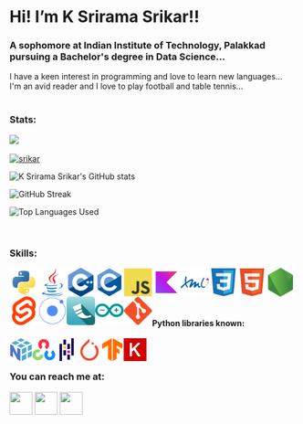 <h1 align="left">Hi! I’m K Srirama Srikar!!</h1> 
<h3 align="left">A sophomore at Indian Institute of Technology, Palakkad pursuing a Bachelor's degree in Data Science...</h3>
I have a keen interest in programming and love to learn new languages...<br>
I'm an avid reader and I love to play football and table tennis...<br>
<br>
<h3>Stats:</h3>

![](https://komarev.com/ghpvc/?username=k-srirama-srikar&color=blueviolet&style=plastic&label=PROFILE+VIEWS)
<br>



<p align="left"> <a href="https://github.com/ryo-ma/github-profile-trophy"><img src="https://github-profile-trophy.vercel.app/?username=k-srirama-srikar&theme=onestar" alt="srikar" /></a> </p>


<p align="left">
    <img src="https://github-readme-stats.vercel.app/api?username=k-srirama-srikar&show_icons=true&theme=radical&border_radius=30" alt="K Srirama Srikar's GitHub stats" />
</p>



<p align="left">
    <img src="https://github-readme-streak-stats.herokuapp.com?user=k-srirama-srikar&theme=transparent&border_radius=30" alt="GitHub Streak" />
</p>



<p align="left">
    <img src="https://github-readme-stats.vercel.app/api/top-langs/?username=k-srirama-srikar&size_weight=0.5&count_weight=0.5&theme=gruvbox&layout=pie&border_radius=30" alt="Top Languages Used" />
</p>
<br>
<h3>Skills:</h3>
<img align="left" alt="python" width="50px" src="https://raw.githubusercontent.com/devicons/devicon/6910f0503efdd315c8f9b858234310c06e04d9c0/icons/python/python-original.svg" />
<img align="left" alt="java" width="50px" src="https://github.com/devicons/devicon/blob/master/icons/java/java-original.svg" />
<img align="left" alt="cpp" width="50px" src="https://github.com/devicons/devicon/blob/master/icons/cplusplus/cplusplus-original.svg" />
<img align="left" alt="c" width="50px" src="https://github.com/devicons/devicon/blob/master/icons/c/c-original.svg" />
<img align="left" alt="js" width="50px" src="https://github.com/devicons/devicon/blob/master/icons/javascript/javascript-original.svg" />
<img align="left" alt="kotlin" width="50px" src="https://github.com/devicons/devicon/blob/master/icons/kotlin/kotlin-original.svg" />
<img align="left" alt="xml" width="50px" src="https://github.com/devicons/devicon/blob/master/icons/xml/xml-original.svg" />
<img align="left" alt="css" width="50px" src="https://github.com/devicons/devicon/blob/master/icons/css3/css3-original.svg" />
<img align="left" alt="html" width="50px" src="https://github.com/devicons/devicon/blob/master/icons/html5/html5-original.svg" />
<img align="left" alt="nodejs" width="50px" src="https://github.com/devicons/devicon/blob/master/icons/nodejs/nodejs-original.svg" />
<img align="left" alt="svelte" width="50px" src="https://github.com/devicons/devicon/blob/master/icons/svelte/svelte-original.svg" />
<img align="left" alt="ionic" width="50px" src="https://github.com/devicons/devicon/blob/master/icons/ionic/ionic-original.svg" />
<img align="left" alt="flask" width="50px" src="flask.png" />
<img align="left" alt="arduino" width="50px" src="https://github.com/devicons/devicon/blob/master/icons/arduino/arduino-original.svg" />
<img align="left" alt="git" width="50px" src="https://github.com/devicons/devicon/blob/master/icons/git/git-original.svg" />
<br><br>
<br><br>
<h4>Python libraries known:</h4>
<img align="left" alt="numpy" width="40px" src="https://github.com/devicons/devicon/blob/master/icons/numpy/numpy-original.svg" />
<img align="left" alt="opencv" width="40px" src="https://github.com/devicons/devicon/blob/master/icons/opencv/opencv-original.svg" />
<img align="left" alt="pandas" width="40px" src="https://github.com/devicons/devicon/blob/master/icons/pandas/pandas-original.svg" />
<img align="left" alt="pytorch" width="40px" src="https://github.com/devicons/devicon/blob/master/icons/pytorch/pytorch-original.svg" />
<img align="left" alt="tensorflow" width="40px" src="https://github.com/devicons/devicon/blob/master/icons/tensorflow/tensorflow-original.svg" />
<img align="left" alt="keras" width="40px" src="https://github.com/devicons/devicon/blob/master/icons/keras/keras-original.svg" />

<br><br>
<h3>You can reach me at:</h3>
<a href="discord.com/users/1142830122391572521"><img align="center" src = "https://cdn.prod.website-files.com/6257adef93867e50d84d30e2/636e0a69f118df70ad7828d4_icon_clyde_blurple_RGB.svg" height=40 width=40></a>
<a href="https://www.kaggle.com/ksriramasrikar"><img align="center" src="https://github.com/rahuldkjain/github-profile-readme-generator/blob/master/src/images/icons/Social/kaggle.svg"height=40 width=40></a>
<a href="https://in.linkedin.com/in/kakaraparty-srirama-srikar-b6257b28a"><img align="center" src="https://github.com/rahuldkjain/github-profile-readme-generator/blob/master/src/images/icons/Social/linked-in-alt.svg"height=40 width=40></a>


<!---
k-srirama-srikar/k-srirama-srikar is a ✨ special ✨ repository because its `README.md` (this file) appears on your GitHub profile.
You can click the Preview link to take a look at your changes.
--->
